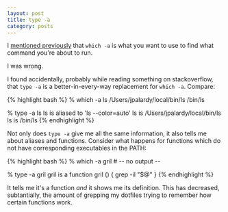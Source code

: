 ```yaml
---
layout: post
title: type -a
category: posts
---
```


I [mentioned previously](http://blog.jpalardy.com/posts/which-a-versus-whereis/)
that `which -a` is what you want to use to find what command you're about to run.

I was wrong.

I found accidentally, probably while reading something on stackoverflow, that
`type -a` is a better-in-every-way replacement for `which -a`. Compare:

{% highlight bash %}
% which -a ls
/Users/jpalardy/local/bin/ls
/bin/ls

% type -a ls
ls is aliased to 'ls --color=auto'
ls is /Users/jpalardy/local/bin/ls
ls is /bin/ls
{% endhighlight %}

Not only does `type -a` give me all the same information, it also tells me
about aliases and functions. Consider what happens for functions which do
not have corresponding executables in the PATH:

{% highlight bash %}
% which -a gril
                                #   -- no output --

% type -a gril
gril is a function
gril ()
{
  grep -il "$@"
}
{% endhighlight %}

It tells me it's a function _and_ it shows me its definition. This has decreased,
subtantially, the amount of grepping my dotfiles trying to remember how certain
functions work.

